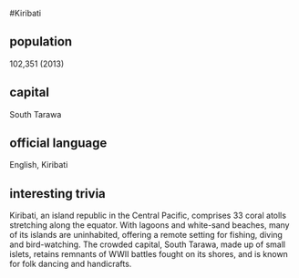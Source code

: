 #Kiribati
## population
102,351 (2013)

## capital
South Tarawa
 
## official language
English, Kiribati

## interesting trivia
Kiribati, an island republic in the Central Pacific, comprises 33 coral atolls stretching along the equator. With lagoons and white-sand beaches, many of its islands are uninhabited, offering a remote setting for fishing, diving and bird-watching. The crowded capital, South Tarawa, made up of small islets, retains remnants of WWII battles fought on its shores, and is known for folk dancing and handicrafts.
